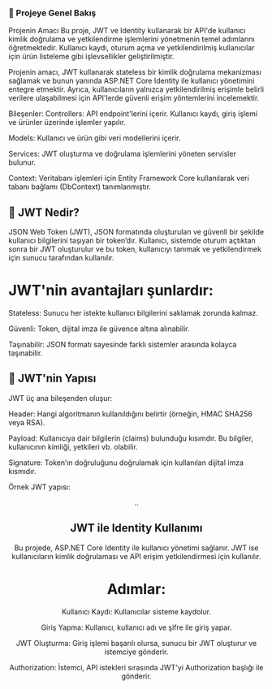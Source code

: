### 🎯 Projeye Genel Bakış
Projenin Amacı
Bu proje, JWT ve Identity kullanarak bir API'de kullanıcı kimlik doğrulama ve yetkilendirme işlemlerini yönetmenin temel adımlarını öğretmektedir. Kullanıcı kaydı, oturum açma ve yetkilendirilmiş kullanıcılar için ürün listeleme gibi işlevsellikler geliştirilmiştir.

Projenin amacı, JWT kullanarak stateless bir kimlik doğrulama mekanizması sağlamak ve bunun yanında ASP.NET Core Identity ile kullanıcı yönetimini entegre etmektir. Ayrıca, kullanıcıların yalnızca yetkilendirilmiş erişimle belirli verilere ulaşabilmesi için API'lerde güvenli erişim yöntemlerini incelemektir.

Bileşenler:
Controllers: API endpoint'lerini içerir. Kullanıcı kaydı, giriş işlemi ve ürünler üzerinde işlemler yapılır.

Models: Kullanıcı ve ürün gibi veri modellerini içerir.

Services: JWT oluşturma ve doğrulama işlemlerini yöneten servisler bulunur.

Context: Veritabanı işlemleri için Entity Framework Core kullanılarak veri tabanı bağlamı (DbContext) tanımlanmıştır.

## 🔑 JWT Nedir?
JSON Web Token (JWT), JSON formatında oluşturulan ve güvenli bir şekilde kullanıcı bilgilerini taşıyan bir token’dır. Kullanıcı, sistemde oturum açtıktan sonra bir JWT oluşturulur ve bu token, kullanıcıyı tanımak ve yetkilendirmek için sunucu tarafından kullanılır.

# JWT'nin avantajları şunlardır:

Stateless: Sunucu her istekte kullanıcı bilgilerini saklamak zorunda kalmaz.

Güvenli: Token, dijital imza ile güvence altına alınabilir.

Taşınabilir: JSON formatı sayesinde farklı sistemler arasında kolayca taşınabilir.

 ## 🧩 JWT'nin Yapısı

JWT üç ana bileşenden oluşur:

Header: Hangi algoritmanın kullanıldığını belirtir (örneğin, HMAC SHA256 veya RSA).

Payload: Kullanıcıya dair bilgilerin (claims) bulunduğu kısımdır. Bu bilgiler, kullanıcının kimliği, yetkileri vb. olabilir.

Signature: Token’ın doğruluğunu doğrulamak için kullanılan dijital imza kısmıdır.

Örnek JWT yapısı:

<Header>.<Payload>.<Signature>

## JWT ile Identity Kullanımı

Bu projede, ASP.NET Core Identity ile kullanıcı yönetimi sağlanır. JWT ise kullanıcıların kimlik doğrulaması ve API erişim yetkilendirmesi için kullanılır.

# Adımlar:

Kullanıcı Kaydı: Kullanıcılar sisteme kaydolur.

Giriş Yapma: Kullanıcı, kullanıcı adı ve şifre ile giriş yapar.

JWT Oluşturma: Giriş işlemi başarılı olursa, sunucu bir JWT oluşturur ve istemciye gönderir.

Authorization: İstemci, API istekleri sırasında JWT'yi Authorization başlığı ile gönderir.
